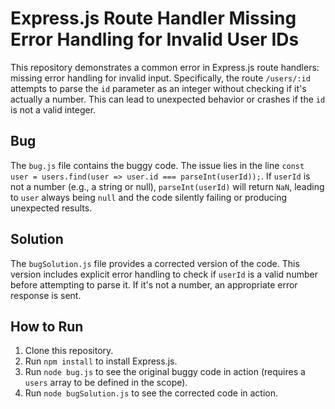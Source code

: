 # Express.js Route Handler Missing Error Handling for Invalid User IDs

This repository demonstrates a common error in Express.js route handlers: missing error handling for invalid input. Specifically, the route `/users/:id` attempts to parse the `id` parameter as an integer without checking if it's actually a number. This can lead to unexpected behavior or crashes if the `id` is not a valid integer.

## Bug

The `bug.js` file contains the buggy code. The issue lies in the line `const user = users.find(user => user.id === parseInt(userId));`. If `userId` is not a number (e.g., a string or null), `parseInt(userId)` will return `NaN`, leading to `user` always being `null` and the code silently failing or producing unexpected results.

## Solution

The `bugSolution.js` file provides a corrected version of the code.  This version includes explicit error handling to check if `userId` is a valid number before attempting to parse it.  If it's not a number, an appropriate error response is sent.

## How to Run

1. Clone this repository.
2. Run `npm install` to install Express.js.
3. Run `node bug.js` to see the original buggy code in action (requires a `users` array to be defined in the scope).
4. Run `node bugSolution.js` to see the corrected code in action.